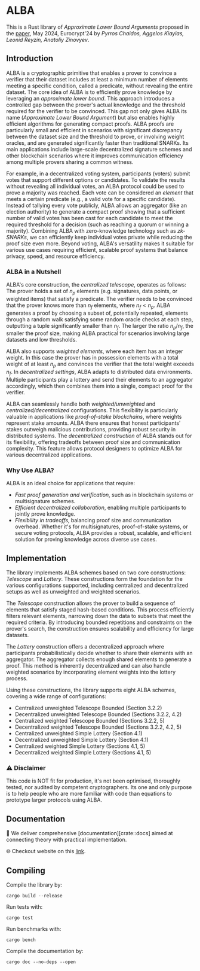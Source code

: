 # ALBA
This is a Rust library of _Approximate Lower Bound Arguments_ proposed in the [paper](https://iohk.io/en/research/library/papers/approximate-lower-bound-arguments/), May 2024, Eurocrypt'24 by _Pyrros Chaidos, Aggelos Kiayias, Leonid Reyzin, Anatoliy Zinovyev_.

## Introduction
ALBA is a cryptographic primitive that enables a prover to convince a verifier that their dataset includes at least a minimum number of elements meeting a specific condition, called a predicate, without revealing the entire dataset.
The core idea of ALBA is to efficiently prove knowledge by leveraging an *approximate lower bound*. 
This approach introduces a controlled gap between the prover's actual knowledge and the threshold required for the verifier to be convinced. 
This gap not only gives ALBA its name (_Approximate Lower Bound Argument_) but also enables highly efficient algorithms for generating compact proofs.
ALBA proofs are particularly small and efficient in scenarios with significant discrepancy between the dataset size and the threshold to prove, or involving weight oracles, and are generated significantly faster than traditional SNARKs.
Its main applications include large-scale decentralized signature schemes and other blockchain scenarios where it improves communication efficiency among multiple provers sharing a common witness.

For example, in a decentralized voting system, participants (voters) submit votes that support different options or candidates.
To validate the results without revealing all individual votes, an ALBA protocol could be used to prove a majority was reached.
Each vote can be considered an _element_ that meets a certain predicate (e.g., a valid vote for a specific candidate).
Instead of tallying every vote publicly, ALBA allows an aggregator (like an election authority) to generate a compact proof showing that a sufficient number of valid votes has been cast for each candidate to meet the required threshold for a decision (such as reaching a quorum or winning a majority).
Combining ALBA with zero-knowledge technology such as _zk-SNARKs_, we can efficiently keep individual votes private while reducing the proof size even more.
Beyond voting, ALBA's versatility makes it suitable for various use cases requiring efficient, scalable proof systems that balance privacy, speed, and resource efficiency.

### ALBA in a Nutshell
ALBA's core construction, the _centralized telescope_, operates as follows:  
The prover holds a set of $n_p$ elements (e.g. signatures, data points, or weighted items) that satisfy a predicate. 
The verifier needs to be convinced that the prover knows more than $n_f$ elements, where $n_f < n_p$. 
ALBA generates a proof by choosing a subset of, potentially repeated, elements through a random walk satisfying some random oracle checks at each step, outputting a tuple significantly smaller than $n_f$.
The larger the ratio $n_p / n_f$, the smaller the proof size, making ALBA practical for scenarios involving large datasets and low thresholds.

ALBA also supports *weighted elements*, where each item has an integer weight. 
In this case the prover has in possession elements with a total weight of at least $n_p$ and convinces the verifier that the total weight exceeds $n_f$.
In *decentralized settings*, ALBA adapts to distributed data environments. 
Multiple participants play a lottery and send their elements to an aggregator accordingly, which then combines them into a single, compact proof for the verifier.

ALBA can seamlessly handle both *weighted/unweighted* and *centralized/decentralized* configurations. 
This flexibility is particularly valuable in applications like *proof-of-stake blockchains*, where weights represent stake amounts. 
ALBA there ensures that honest participants' stakes outweigh malicious contributions, providing robust security in distributed systems.
The *decentralized construction* of ALBA stands out for its flexibility, offering tradeoffs between proof size and communication complexity. 
This feature allows protocol designers to optimize ALBA for various decentralized applications.

### Why Use ALBA?
ALBA is an ideal choice for applications that require:
- *Fast proof generation and verification*, such as in blockchain systems or multisignature schemes.
- *Efficient decentralized collaboration*, enabling multiple participants to jointly prove knowledge.
- *Flexibility in tradeoffs*, balancing proof size and communication overhead.
Whether it's for multisignatures, proof-of-stake systems, or secure voting protocols, ALBA provides a robust, scalable, and efficient solution for proving knowledge across diverse use cases.

## Implementation
The library implements ALBA schemes based on two core constructions: *Telescope* and *Lottery*. 
These constructions form the foundation for the various configurations supported, including centralized and decentralized setups as well as unweighted and weighted scenarios.

The *Telescope* construction allows the prover to build a sequence of elements that satisfy staged hash-based conditions.
This process efficiently filters relevant elements, narrowing down the data to subsets that meet the required criteria.
By introducing bounded repetitions and constraints on the prover's search, the construction ensures scalability and efficiency for large datasets.

The *Lottery* construction offers a decentralized approach where participants probabilistically decide whether to share their elements with an aggregator. 
The aggregator collects enough shared elements to generate a proof. 
This method is inherently decentralized and can also handle weighted scenarios by incorporating element weights into the lottery process.

Using these constructions, the library supports eight ALBA schemes, covering a wide range of configurations:
- Centralized unweighted Telescope Bounded (Section 3.2.2)
- Decentralized unweighted Telescope Bounded (Sections 3.2.2, 4.2)
- Centralized weighted Telescope Bounded (Sections 3.2.2, 5)
- Decentralized weighted Telescope Bounded (Sections 3.2.2, 4.2, 5)
- Centralized unweighted Simple Lottery (Section 4.1)
- Decentralized unweighted Simple Lottery (Section 4.1)
- Centralized weighted Simple Lottery (Sections 4.1, 5)
- Decentralized weighted Simple Lottery (Sections 4.1, 5)


### ⚠️ Disclaimer
This code is NOT fit for production, it's not been optimised, thoroughly tested, nor audited by competent cryptographers.
Its one and only purpose is to help people who are more familiar with code than equations to prototype larger protocols using ALBA.

## Documentation
📖 We deliver comprehensive [documentation][crate::docs] aimed at connecting theory with practical implementation.

🌐 Checkout website on this [link](https://alba.cardano-scaling.org).

## Compiling
Compile the library by:
```shell
cargo build --release
```

Run tests with: 
```shell
cargo test
```

Run benchmarks with: 
```shell
cargo bench
```

Compile the documentation by:
```shell
cargo doc --no-deps --open
```
